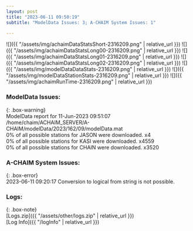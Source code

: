 ```yaml
---
layout: post
title: "2023-06-11 09:50:19"
subtitle: "ModelData Issues: 3; A-CHAIM System Issues: 1"

---
```


![]({{ "/assets/img/achaimDataStatsShort-2316209.png" | relative_url }})
![]({{ "/assets/img/achaimDataStatsLong00-2316209.png" | relative_url }})
![]({{ "/assets/img/achaimDataStatsLong01-2316209.png" | relative_url }})
![]({{ "/assets/img/achaimDataStatsLong02-2316209.png" | relative_url }})
![]({{ "/assets/img/modelDataDataStats-2316209.png" | relative_url }})
![]({{ "/assets/img/modelDataStationStats-2316209.png" | relative_url }})
![]({{ "/assets/img/achaimRunTime-2316209.png" | relative_url }})


### ModelData Issues:  
  
{: .box-warning}  
 ModelData report for 11-Jun-2023 09:51:07   
 /home/chaim/ACHAIM_SERVER/A-CHAIM/modelData/2023/162/09/modelData.mat   
 0% of all possible stations for JASON were downloaded. x4   
 0% of all possible stations for KASI were downloaded. x4559   
 0% of all possible stations for CHAIN were downloaded. x3520   
  
### A-CHAIM System Issues:  
  
{: .box-error}  
2023-06-11 09:20:17 Conversion to logical from string is not possible.  

### Logs:  
  
{: .box-note}  
[Logs.zip]({{ "/assets/other/logs.zip" | relative_url }})  
[Log Info]({{ "/logInfo" | relative_url }})  
